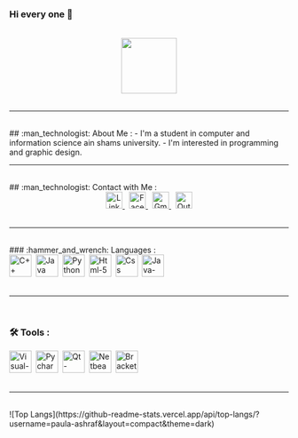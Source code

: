 ### Hi every one 👋

<!--
**paula-ashraf/Paula-Ashraf** is a ✨ _special_ ✨ repository because its `README.md` (this file) appears on your GitHub profile.

Here are some ideas to get you started:

- 🔭 I’m currently working on ...
- 🌱 I’m currently learning ...
- 👯 I’m looking to collaborate on ...
- 🤔 I’m looking for help with ...
- 💬 Ask me about ...
- 📫 How to reach me: ...
- 😄 Pronouns: ...
- ⚡ Fun fact: ...
-->
<br>

<div id="header" align="center">
  <img src="https://cdn-icons-png.flaticon.com/512/1688/1688451.png" width="100"/>
</div>

<br>

----

<br>
## :man_technologist: About Me :
- I'm a student in computer and information science ain shams university.
- I'm interested in programming and graphic design.
<br>

----

<br>
## :man_technologist: Contact with Me :
<div id="badges" align="center">
  <a href="https://www.linkedin.com/in/paula-ashraf-509640240?lipi=urn%3Ali%3Apage%3Ad_flagship3_profile_view_base_contact_details%3Bf4tvNje%2BT8qwadY%2FK2uMTg%3D%3D">
    <img src="https://cdn-icons.flaticon.com/png/512/3536/premium/3536505.png?token=exp=1653934147~hmac=7b8931e024a1b8f0446cd65b4d713ff8" alt="Linkedin" width="30" height="30"/>
  </a>&nbsp;
  <a href="https://www.facebook.com/paulaashraffamm/">
    <img src="https://cdn-icons-png.flaticon.com/512/733/733547.png" alt="Facebook" width="30" height="30"/>
  </a>&nbsp;
  <a href="mailto:paulaashraffamm@gmail.com">
    <img src="https://cdn-icons.flaticon.com/png/512/2875/premium/2875435.png?token=exp=1653934300~hmac=49e5faa73af93a7a4b45234eb95fb4fc" alt="Gmail" width="30" height="30"/>
  </a>&nbsp;
  <a href="mailto:paulaashraffamm@outlook.com">
    <img src="https://cdn-icons-png.flaticon.com/512/732/732223.png" alt="Outlook" width="30" height="30"/>
  </a>
</div>

<br>

----
<br>
### :hammer_and_wrench: Languages :

<div>
  <img src="https://cdn-icons-png.flaticon.com/512/6132/6132222.png" title="C++" alt="C++" width="40" height="40"/>&nbsp;
  <img src="https://cdn-icons-png.flaticon.com/512/5968/5968282.png" title="Java" alt="Java" width="40" height="40"/>&nbsp;
  <img src="https://cdn-icons-png.flaticon.com/512/5968/5968350.png" title="Python" alt="Python" width="40" height="40"/>&nbsp;
  <img src="https://cdn-icons-png.flaticon.com/512/174/174854.png" title="Html-5" alt="Html-5" width="40" height="40"/>&nbsp;
  <img src="https://cdn-icons-png.flaticon.com/512/732/732190.png" title="Css" alt="Css" width="40" height="40"/>&nbsp;
  <img src="https://cdn-icons-png.flaticon.com/512/5968/5968292.png" title="Java-Script" alt="Java-Script" width="40" height="40"/>&nbsp;
</div>

<br>

----

<br>

  
### :hammer_and_wrench: Tools :

<div>
  <img src="https://upload.wikimedia.org/wikipedia/commons/thumb/5/59/Visual_Studio_Icon_2019.svg/800px-Visual_Studio_Icon_2019.svg.png" title="Visual-Studio" alt="Visual-Studio" width="40" height="40"/>&nbsp;
  <img src="https://upload.wikimedia.org/wikipedia/commons/thumb/1/1d/PyCharm_Icon.svg/800px-PyCharm_Icon.svg.png" title="Pycharm" alt="Pycharm" width="40" height="40"/>&nbsp;
  <img src="https://e7.pngegg.com/pngimages/794/1022/png-clipart-qt-creator-qt-quick-the-qt-company-posted-write-text-trademark-thumbnail.png" title="Qt-Creator" alt="Qt-Creator" width="40" height="40"/>&nbsp;
  <img src="https://netbeans.apache.org/images/apache-netbeans.svg" title="Netbeans" alt="Netbeans" width="40" height="40"/>&nbsp;
  <img src="https://upload.wikimedia.org/wikipedia/commons/thumb/4/4c/Brackets_Icon.svg/800px-Brackets_Icon.svg.png" title="Brackets" alt="Brackets" width="40" height="40"/>&nbsp;
</div>
<br>

----

<br>
![Top Langs](https://github-readme-stats.vercel.app/api/top-langs/?username=paula-ashraf&layout=compact&theme=dark)
